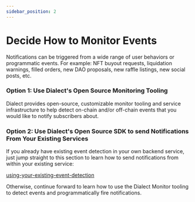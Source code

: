 ```yaml
---
sidebar_position: 2
---
```


# Decide How to Monitor Events

Notifications can be triggered from a wide range of user behaviors or programmatic events. For example: NFT buyout requests, liquidation warnings, filled orders, new DAO proposals, new raffle listings, new social posts, etc.

### Option 1: **Use Dialect's Open Source Monitoring Tooling**

Dialect provides open-source, customizable monitor tooling and service infrastructure to help detect on-chain and/or off-chain events that you would like to notify subscribers about.&#x20;

### Option 2: **Use Dialect's Open Source SDK to send Notifications From Your Existing Services**

If you already have existing event detection in your own backend service, just jump straight to this section to learn how to send notifications from within your existing service:

[using-your-existing-event-detection](using-your-existing-event-detection/)

Otherwise, continue forward to learn how to use the Dialect Monitor tooling to detect events and programmatically fire notifications.
